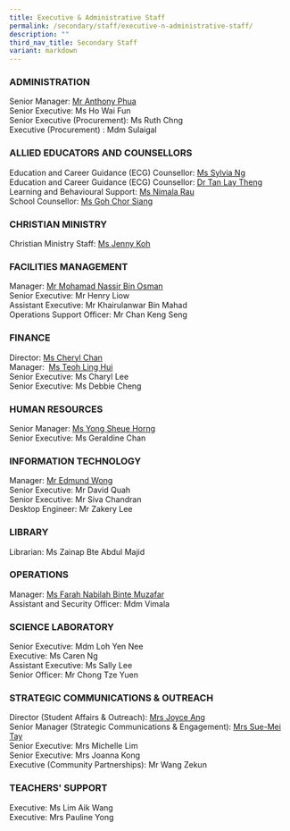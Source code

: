 ```yaml
---
title: Executive & Administrative Staff
permalink: /secondary/staff/executive-n-administrative-staff/
description: ""
third_nav_title: Secondary Staff
variant: markdown
---
```

### **ADMINISTRATION**
Senior Manager: [Mr Anthony Phua](mailto:Anthony_Phua@schools.gov.sg)  
Senior Executive: Ms Ho Wai Fun  
Senior Executive (Procurement): Ms Ruth Chng  
Executive (Procurement) : Mdm Sulaigal  

### **ALLIED EDUCATORS AND COUNSELLORS**
Education and Career Guidance (ECG) Counsellor: [Ms Sylvia Ng](mailto:sylvia_ng_pik_san@schools.gov.sg)  
Education and Career Guidance (ECG) Counsellor: [Dr Tan Lay Theng](mailto:tan_lay_theng@schools.gov.sg)  
Learning and Behavioural Support: [Ms Nimala Rau](mailto:Nimala_Mokhna_Rau@schools.gov.sg)  
School Counsellor: [Ms Goh Chor Siang](mailto:goh_chor_siang@schools.gov.sg)  

### **CHRISTIAN MINISTRY**
Christian Ministry Staff: [Ms Jenny Koh](mailto:jenny_koh@mgs.sch.edu.sg)  

### **FACILITIES MANAGEMENT**
Manager: [Mr Mohamad Nassir Bin Osman](mailto:mohd_nassir_osman@schools.gov.sg)  
Senior Executive: Mr Henry Liow  
Assistant Executive: Mr Khairulanwar Bin Mahad  
Operations Support Officer: Mr Chan Keng Seng

### **FINANCE**
Director: [Ms Cheryl Chan](mailto:cheryl_chan_hp@schools.gov.sg)  
Manager:  [Ms Teoh Ling Hui](mailto:teoh_ling_hui@schools.gov.sg)  
Senior Executive: Ms Charyl Lee  
Senior Executive: Ms Debbie Cheng

### **HUMAN RESOURCES**
Senior Manager: [Ms Yong Sheue Horng](mailto:yong_sheue_horng@schools.gov.sg)  
Senior Executive: Ms Geraldine Chan

### **INFORMATION TECHNOLOGY**
Manager: [Mr Edmund Wong](mailto:edmund_wong@schools.gov.sg)  
Senior Executive: Mr David Quah  
Senior Executive: Mr Siva Chandran  
Desktop Engineer: Mr Zakery Lee 

### **LIBRARY**
Librarian: Ms Zainap Bte Abdul Majid  

### **OPERATIONS**
Manager: [Ms Farah Nabilah Binte Muzafar](mailto:Farah_Nabilah@schools.gov.sg)  
Assistant and Security Officer: Mdm Vimala  

### **SCIENCE LABORATORY**
Senior Executive: Mdm Loh Yen Nee  
Executive: Ms Caren Ng  
Assistant Executive: Ms Sally Lee  
Senior Officer: Mr Chong Tze Yuen  

### **STRATEGIC COMMUNICATIONS & OUTREACH**
Director (Student Affairs & Outreach): [Mrs Joyce Ang](mailto:joyce_ang_a@schools.gov.sg)  
Senior Manager (Strategic Communications & Engagement): [Mrs Sue-Mei Tay](mailto:tay_sue-mei@schools.gov.sg)  
Senior Executive: Mrs Michelle Lim  
Senior Executive: Mrs Joanna Kong  
Executive (Community Partnerships): Mr Wang Zekun

### **TEACHERS' SUPPORT**
Executive: Ms Lim Aik Wang  
Executive: Mrs Pauline Yong

